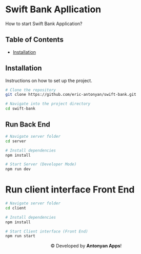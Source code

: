 # Swift Bank Apllication

How to start Swift Bank Application?

## Table of Contents

-   [Installation](#installation)

## Installation

Instructions on how to set up the project.

```bash
# Clone the repository
git clone https://github.com/eric-antonyan/swift-bank.git

# Navigate into the project directory
cd swift-bank
```

## Run Back End

```bash
# Navigate server folder
cd server

# Install dependencies
npm install

# Start Server (Developer Mode)
npm run dev
```

# Run client interface Front End

```bash
# Navigate server folder
cd client

# Install dependencies
npm install

# Start Client interface (Front End)
npm run start
```

<div align="center">
    &copy; Developed by <b>Antonyan Apps</b>!
</div>
